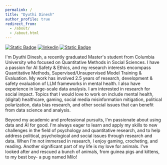 ```yaml
---
permalink: /
title: "Dyuthi Dinesh"
author_profile: true
redirect_from: 
  - /about/
  - /about.html
---
```

[![Static Badge](https://img.shields.io/badge/Dyuthi's_Portfolio-yellow?style=for-the-badge&logoColor=violet)](https://github.com/dyuthiii/Portfolio-Guide/blob/main/README.md)
[![linkedin](https://img.shields.io/badge/Linkedin-0e76a8?style=for-the-badge&logo=Linkedin&logoColor=white)](https://www.linkedin.com/in/dyuthi-dinesh-3991bb127/)
[![Static Badge](https://img.shields.io/badge/Kaggle-cyan?style=for-the-badge&logoColor=violet)](https://www.kaggle.com/dyuthiii)

I'm Dyuthi Dinesh, a recently graduated Master's student from Columbia University who focused on Quantitative Methods in Social Sciences. 
I have a passion for AI Safety & Ethics, and my research interests encompass Quantitative Methods, Supervised/Unsupervised Model Training & Evaluation. My work has involved 2.5 years of research, development & safety evaluation of LLM frameworks in mental health. I also have experience in large-scale data
analysis.
I am interested in research for social impact. Topics that I would love to work on include mental health, (digital) healthcare, gaming, social media misinformation mitigation, political polarization, data bias research, and other social issues that can benefit from data science and analysis.

Beyond my academic and professional pursuits, I'm passionate about using data and AI for good. I'm always eager to learn and apply my skills to new challenges in the field of psychology and quantitative research, and to help address political, psychological and social issues through research and data.
When I'm not immersed in research, I enjoy gaming, crocheting, and reading. Another significant part of my life is my love for animals. 
I've looked after and rescued a bunch of animals, from guinea pigs and kittens, to my best boy- a pug named Milo!


